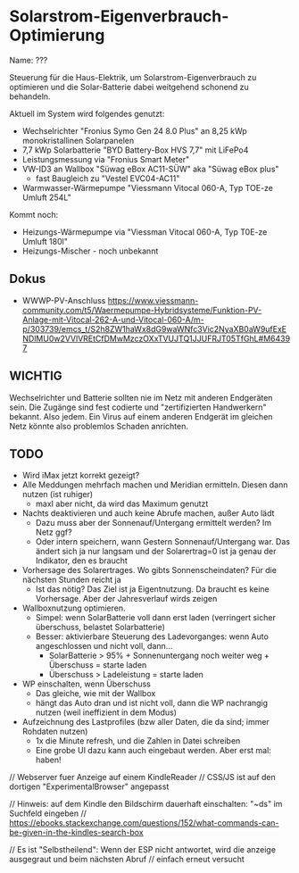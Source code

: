 # Solarstrom-Eigenverbrauch-Optimierung
Name: ???

Steuerung für die Haus-Elektrik, um Solarstrom-Eigenverbrauch zu optimieren und die Solar-Batterie dabei
weitgehend schonend zu behandeln.

Aktuell im System wird folgendes genutzt:
- Wechselrichter "Fronius Symo Gen 24 8.0 Plus" an 8,25 kWp monokristallinen Solarpanelen
- 7,7 kWp Solarbatterie "BYD Battery-Box HVS 7,7" mit LiFePo4
- Leistungsmessung via "Fronius Smart Meter"
- VW-ID3 an Wallbox "Süwag eBox AC11-SÜW" aka "Süwag eBox plus"
  - fast Baugleich zu "Vestel EVC04-AC11"
- Warmwasser-Wärmepumpe "Viessmann Vitocal 060-A, Typ TOE-ze Umluft 254L"

Kommt noch:
- Heizungs-Wärmepumpe via "Viessman Vitocal 060-A, Typ T0E-ze Umluft 180l"
- Heizungs-Mischer - noch unbekannt


## Dokus
- WWWP-PV-Anschluss https://www.viessmann-community.com/t5/Waermepumpe-Hybridsysteme/Funktion-PV-Anlage-mit-Vitocal-262-A-und-Vitocal-060-A/m-p/303739/emcs_t/S2h8ZW1haWx8dG9waWNfc3Vic2NyaXB0aW9ufExENDlMU0w2VVlVREtCfDMwMzczOXxTVUJTQ1JJUFRJT05TfGhL#M64397

## WICHTIG
Wechselrichter und Batterie sollten nie im Netz mit anderen Endgeräten sein. Die Zugänge
sind fest codierte und "zertifizierten Handwerkern" bekannt. Also jedem. Ein Virus auf einem
anderen Endgerät im gleichen Netz könnte also problemlos Schaden anrichten.

## TODO
- Wird iMax jetzt korrekt gezeigt?
- Alle Meddungen mehrfach machen und Meridian ermitteln. Diesen dann nutzen (ist ruhiger)
  - maxI aber nicht, da wird das Maximum genutzt
- Nachts deaktivieren und auch keine Abrufe machen, außer Auto lädt
  - Dazu muss aber der Sonnenauf/Untergang ermittelt werden? Im Netz ggf?
  - Oder intern speichern, wann Gestern Sonnenauf/Untergang war. Das ändert sich ja nur langsam und der Solarertrag=0 ist ja genau der Indikator, den es braucht
- Vorhersage des Solarertrages. Wo gibts Sonnenscheindaten? Für die nächsten Stunden reicht ja
  - Ist das nötig? Das Ziel ist ja Eigentnutzung. Da braucht es keine Vorhersage. Aber der Jahresverlauf wirds zeigen
- Wallboxnutzung optimieren.
  - Simpel: wenn SolarBatterie voll dann erst laden (verringert sicher überschuss, belastet Solarbatterie)
  - Besser: aktivierbare Steuerung des Ladevorganges: wenn Auto angeschlossen und nicht voll, dann...
    - SolarBatterie > 95% + Sonnenuntergang noch weiter weg + Überschuss = starte laden
    - Überschuss > Ladeleistung = starte laden
- WP einschalten, wenn Überschuss
  - Das gleiche, wie mit der Wallbox
  - hängt das Auto dran und ist nicht voll, dann die WP nachrangig nutzen (weil ineffizient in dem Modus)
- Aufzeichnung des Lastprofiles (bzw aller Daten, die da sind; immer Rohdaten nutzen)
  - 1x die Minute refresh, und die Zahlen in Datei schreiben
  - Eine grobe UI dazu kann auch eingebaut werden. Aber erst mal: haben!

// Webserver fuer Anzeige auf einem KindleReader
// CSS/JS ist auf den dortigen "ExperimentalBrowser" angepasst

// Hinweis: auf dem Kindle den Bildschirm dauerhaft einschalten: "~ds" im Suchfeld eingeben
// https://ebooks.stackexchange.com/questions/152/what-commands-can-be-given-in-the-kindles-search-box

// Es ist "Selbstheilend": Wenn der ESP nicht antwortet, wird die anzeige ausgegraut und beim nächsten Abruf
// einfach erneut versucht
